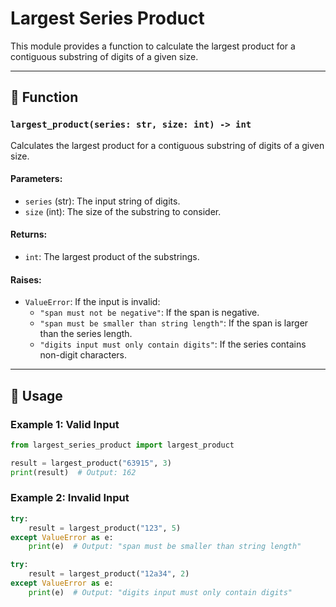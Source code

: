 # Largest Series Product

This module provides a function to calculate the largest product for a contiguous substring of digits of a given size.

---

## 📝 Function

### `largest_product(series: str, size: int) -> int`
Calculates the largest product for a contiguous substring of digits of a given size.

#### Parameters:
- `series` (str): The input string of digits.
- `size` (int): The size of the substring to consider.

#### Returns:
- `int`: The largest product of the substrings.

#### Raises:
- `ValueError`: If the input is invalid:
  - `"span must not be negative"`: If the span is negative.
  - `"span must be smaller than string length"`: If the span is larger than the series length.
  - `"digits input must only contain digits"`: If the series contains non-digit characters.

---

## 🚀 Usage

### Example 1: Valid Input
```python
from largest_series_product import largest_product

result = largest_product("63915", 3)
print(result)  # Output: 162
```

### Example 2: Invalid Input
```python
try:
    result = largest_product("123", 5)
except ValueError as e:
    print(e)  # Output: "span must be smaller than string length"
```

```python
try:
    result = largest_product("12a34", 2)
except ValueError as e:
    print(e)  # Output: "digits input must only contain digits"
```